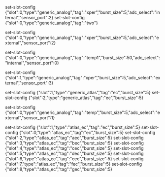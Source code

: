 
set-slot-config {"slot":0,"type":"generic_analog","tag":"xper","burst_size":5,"adc_select":"internal","sensor_port":2}
set-slot-config {"slot":0,"type":"generic_analog","tag":"two"}

set-slot-config {"slot":0,"type":"generic_analog","tag":"xper","burst_size":5,"adc_select":"external","sensor_port":2}

set-slot-config {"slot":0,"type":"generic_analog","tag":"temp1","burst_size":50,"adc_select":"internal","sensor_port":0}

set-slot-config {"slot":1,"type":"generic_analog","tag":"xper","burst_size":5,"adc_select":"external","sensor_port":3}

set-slot-config {"slot":1,"type":"generic_atlas","tag":"ec","burst_size":5}
set-slot-config {"slot":2,"type":"generic_atlas","tag":"ec","burst_size":5}

set-slot-config {"slot":0,"type":"generic_analog","tag":"temp","burst_size":5,"adc_select":"external","sensor_port":1}

set-slot-config {"slot":1,"type":"atlas_ec","tag":"ec","burst_size":5}
set-slot-config {"slot":0,"type":"atlas_ec","tag":"ec","burst_size":5}
set-slot-config {"slot":2,"type":"atlas_ec","tag":"aec","burst_size":5}
set-slot-config {"slot":3,"type":"atlas_ec","tag":"bec","burst_size":5}
set-slot-config {"slot":4,"type":"atlas_ec","tag":"cec","burst_size":5}
set-slot-config {"slot":5,"type":"atlas_ec","tag":"dec","burst_size":5}
set-slot-config {"slot":6,"type":"atlas_ec","tag":"eec","burst_size":5}
set-slot-config {"slot":7,"type":"atlas_ec","tag":"fec","burst_size":5}
set-slot-config {"slot":8,"type":"atlas_ec","tag":"gec","burst_size":5}
